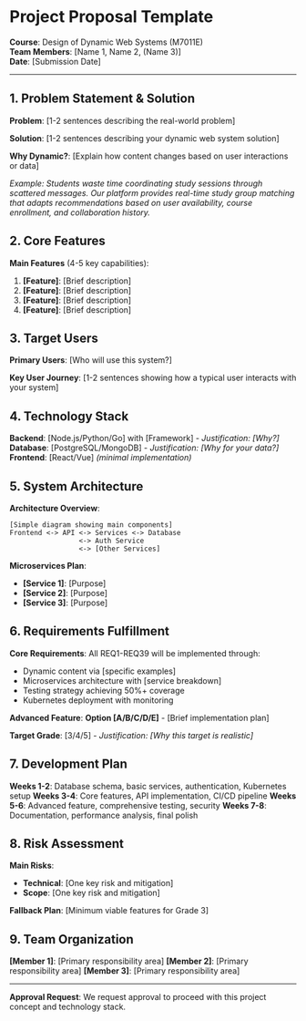 # Project Proposal Template

**Course**: Design of Dynamic Web Systems (M7011E)  
**Team Members**: [Name 1, Name 2, (Name 3)]  
**Date**: [Submission Date]  

---

## 1. Problem Statement & Solution

**Problem**: [1-2 sentences describing the real-world problem]

**Solution**: [1-2 sentences describing your dynamic web system solution]

**Why Dynamic?**: [Explain how content changes based on user interactions or data]

*Example: Students waste time coordinating study sessions through scattered messages. Our platform provides real-time study group matching that adapts recommendations based on user availability, course enrollment, and collaboration history.*

## 2. Core Features

**Main Features** (4-5 key capabilities):
1. **[Feature]**: [Brief description]
2. **[Feature]**: [Brief description]
3. **[Feature]**: [Brief description]
4. **[Feature]**: [Brief description]

## 3. Target Users

**Primary Users**: [Who will use this system?]

**Key User Journey**: [1-2 sentences showing how a typical user interacts with your system]

## 4. Technology Stack

**Backend**: [Node.js/Python/Go] with [Framework] - *Justification: [Why?]*
**Database**: [PostgreSQL/MongoDB] - *Justification: [Why for your data?]*
**Frontend**: [React/Vue] *(minimal implementation)*

## 5. System Architecture

**Architecture Overview**:
```
[Simple diagram showing main components]
Frontend <-> API <-> Services <-> Database
                 <-> Auth Service
                 <-> [Other Services]
```

**Microservices Plan**:
- **[Service 1]**: [Purpose]
- **[Service 2]**: [Purpose]
- **[Service 3]**: [Purpose]

## 6. Requirements Fulfillment

**Core Requirements**: All REQ1-REQ39 will be implemented through:
- Dynamic content via [specific examples]
- Microservices architecture with [service breakdown]
- Testing strategy achieving 50%+ coverage
- Kubernetes deployment with monitoring

**Advanced Feature**: **Option [A/B/C/D/E]** - [Brief implementation plan]

**Target Grade**: [3/4/5] - *Justification: [Why this target is realistic]*

## 7. Development Plan

**Weeks 1-2**: Database schema, basic services, authentication, Kubernetes setup
**Weeks 3-4**: Core features, API implementation, CI/CD pipeline
**Weeks 5-6**: Advanced feature, comprehensive testing, security
**Weeks 7-8**: Documentation, performance analysis, final polish

## 8. Risk Assessment

**Main Risks**:
- **Technical**: [One key risk and mitigation]
- **Scope**: [One key risk and mitigation]

**Fallback Plan**: [Minimum viable features for Grade 3]

## 9. Team Organization

**[Member 1]**: [Primary responsibility area]
**[Member 2]**: [Primary responsibility area]
**[Member 3]**: [Primary responsibility area]

---

**Approval Request**: We request approval to proceed with this project concept and technology stack.
